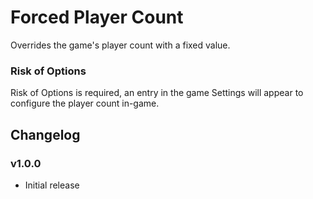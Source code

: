# Forced Player Count

Overrides the game's player count with a fixed value.

### Risk of Options

Risk of Options is required, an entry in the game Settings will appear to configure the player count in-game.

## Changelog

### v1.0.0
- Initial release